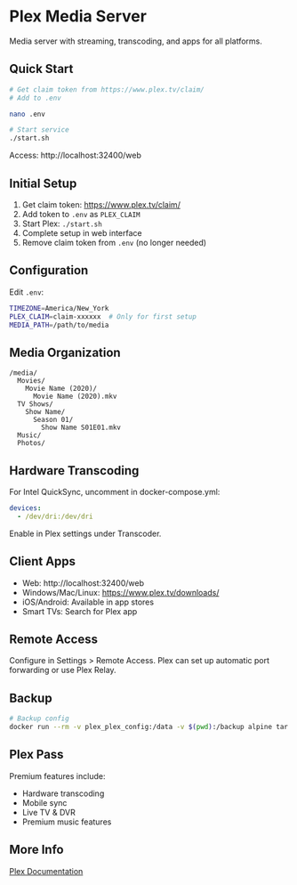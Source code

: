 # Plex Media Server

Media server with streaming, transcoding, and apps for all platforms.

## Quick Start

```bash
# Get claim token from https://www.plex.tv/claim/
# Add to .env

nano .env

# Start service
./start.sh
```

Access: http://localhost:32400/web

## Initial Setup

1. Get claim token: https://www.plex.tv/claim/
2. Add token to `.env` as `PLEX_CLAIM`
3. Start Plex: `./start.sh`
4. Complete setup in web interface
5. Remove claim token from `.env` (no longer needed)

## Configuration

Edit `.env`:
```bash
TIMEZONE=America/New_York
PLEX_CLAIM=claim-xxxxxx  # Only for first setup
MEDIA_PATH=/path/to/media
```

## Media Organization

```
/media/
  Movies/
    Movie Name (2020)/
      Movie Name (2020).mkv
  TV Shows/
    Show Name/
      Season 01/
        Show Name S01E01.mkv
  Music/
  Photos/
```

## Hardware Transcoding

For Intel QuickSync, uncomment in docker-compose.yml:
```yaml
devices:
  - /dev/dri:/dev/dri
```

Enable in Plex settings under Transcoder.

## Client Apps

- Web: http://localhost:32400/web
- Windows/Mac/Linux: https://www.plex.tv/downloads/
- iOS/Android: Available in app stores
- Smart TVs: Search for Plex app

## Remote Access

Configure in Settings > Remote Access.
Plex can set up automatic port forwarding or use Plex Relay.

## Backup

```bash
# Backup config
docker run --rm -v plex_plex_config:/data -v $(pwd):/backup alpine tar czf /backup/plex_backup.tar.gz -C /data .
```

## Plex Pass

Premium features include:
- Hardware transcoding
- Mobile sync
- Live TV & DVR
- Premium music features

## More Info

[Plex Documentation](https://support.plex.tv/)
